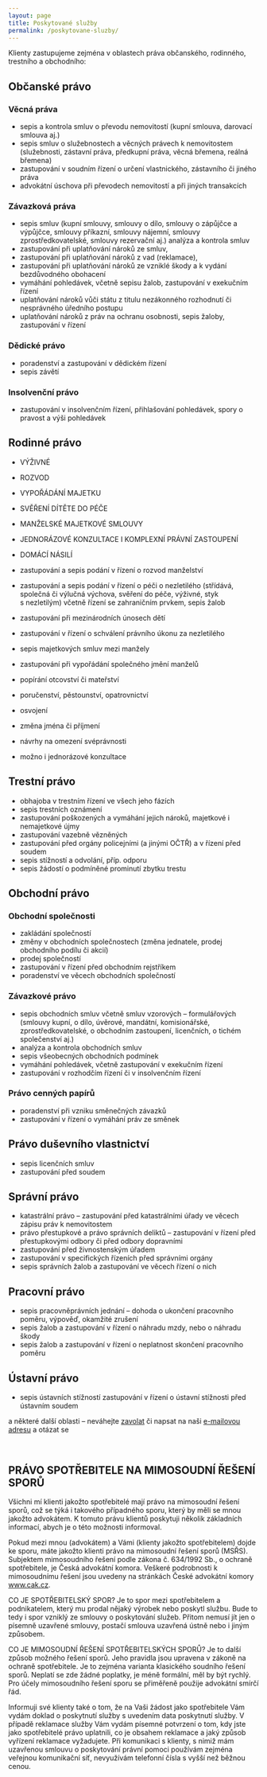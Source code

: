 ```yaml
---
layout: page
title: Poskytované služby
permalink: /poskytovane-sluzby/
---
```


Klienty zastupujeme zejména v oblastech práva občanského, rodinného, trestního a obchodního:

## Občanské právo

### Věcná práva
- sepis a kontrola smluv o převodu nemovitostí (kupní smlouva, darovací smlouva&nbsp;aj.)
- sepis smluv o služebnostech a věcných právech k nemovitostem (služebnosti, zástavní práva, předkupní práva, věcná břemena, reálná břemena)
- zastupování v soudním řízení o určení vlastnického, zástavního či jiného práva
- advokátní úschova při převodech nemovitostí a při jiných transakcích

### Závazková práva
- sepis smluv (kupní smlouvy, smlouvy o dílo, smlouvy o zápůjčce a výpůjčce, smlouvy příkazní, smlouvy nájemní, smlouvy zprostředkovatelské, smlouvy rezervační aj.)
analýza a kontrola smluv
- zastupování při uplatňování nároků ze smluv, 
- zastupování při uplatňování nároků z vad (reklamace), 
- zastupování při uplatňování nároků ze vzniklé škody a k vydání bezdůvodného obohacení
- vymáhání pohledávek, včetně sepisu žalob, zastupování v exekučním řízení
- uplatňování nároků vůči státu z titulu nezákonného rozhodnutí či nesprávného úředního postupu
- uplatňování nároků z práv na ochranu osobnosti, sepis žaloby, zastupování v řízení

### Dědické právo
- poradenství a zastupování v dědickém řízení
- sepis závětí

### Insolvenční právo
- zastupování v insolvenčním řízení, přihlašování pohledávek, spory o pravost a výši pohledávek



## Rodinné právo
- VÝŽIVNÉ
- ROZVOD
- VYPOŘÁDÁNÍ MAJETKU
- SVĚŘENÍ DÍTĚTE DO PÉČE
- MANŽELSKÉ MAJETKOVÉ SMLOUVY
- JEDNORÁZOVÉ KONZULTACE I KOMPLEXNÍ PRÁVNÍ ZASTOUPENÍ
- DOMÁCÍ NÁSILÍ

- zastupování a sepis podání v řízení o rozvod manželství
- zastupování a sepis podání v řízení o péči o nezletilého (střídává, společná či výlučná výchova, svěření do péče, výživné, styk s nezletilým) včetně řízení se zahraničním prvkem, sepis žalob 
- zastupování při mezinárodních únosech dětí
- zastupování v řízení o schválení právního úkonu za nezletilého
- sepis majetkových smluv mezi manžely
- zastupování při vypořádání společného jmění manželů
- popírání otcovství či mateřství
- poručenství, pěstounství, opatrovnictví
- osvojení
- změna jména či příjmení
- návrhy na omezení svéprávnosti
- možno i jednorázové konzultace


## Trestní právo
- obhajoba v trestním řízení ve všech jeho fázích
- sepis trestních oznámení
- zastupování poškozených a vymáhání jejich nároků, majetkové i nemajetkové újmy
- zastupování vazebně vězněných
- zastupování před orgány policejními (a jinými OČTŘ) a v řízení před soudem
- sepis stížností a odvolání, příp. odporu
- sepis žádostí o podmíněné prominutí zbytku trestu


## Obchodní právo

### Obchodní společnosti
- zakládání společností
- změny v obchodních společnostech (změna jednatele, prodej obchodního podílu či akcií)
- prodej společností
- zastupování v řízení před obchodním rejstříkem
- poradenství ve věcech obchodních společností

### Závazkové právo
- sepis obchodních smluv včetně smluv vzorových – formulářových (smlouvy kupní, o dílo, úvěrové, mandátní, komisionářské, zprostředkovatelské, o obchodním zastoupení, licenčních, o tichém společenství aj.)
- analýza a kontrola obchodních smluv
- sepis všeobecných obchodních podmínek 
- vymáhání pohledávek, včetně zastupování v exekučním řízení
- zastupování v rozhodčím řízení či v insolvenčním řízení

### Právo cenných papírů
- poradenství při vzniku směnečných závazků
- zastupování v řízení o vymáhání práv ze směnek
 

## Právo duševního vlastnictví
- sepis licenčních smluv
- zastupování před soudem
  

## Správní právo
- katastrální právo – zastupování před katastrálními úřady ve věcech zápisu práv k nemovitostem
- právo přestupkové a právo správních deliktů – zastupování v řízení před přestupkovými odbory či před odbory dopravními
- zastupování před živnostenským úřadem
- zastupování v specifických řízeních před správními orgány
- sepis správních žalob a zastupování ve věcech řízení o nich
 


## Pracovní právo
- sepis pracovněprávních jednání – dohoda o ukončení pracovního poměru, výpověď, okamžité zrušení
- sepis žalob a zastupování v řízení o náhradu mzdy, nebo o náhradu škody 
- sepis žalob a zastupování v řízení o neplatnost skončení pracovního poměru 


## Ústavní právo
- sepis ústavních stížností
zastupování v řízení o ústavní stížnosti před ústavním soudem


a některé další oblasti – neváhejte [zavolat]({{site.baseurl}}/kontakt) či napsat na naši [e-mailovou adresu](mailto:advokat@bruncko.cz) a otázat se

 
 
 
 

## PRÁVO SPOTŘEBITELE NA MIMOSOUDNÍ ŘEŠENÍ SPORŮ

Všichni mí klienti jakožto spotřebitelé mají právo na mimosoudní řešení sporů, což se týká i takového případného sporu, který by měli se mnou jakožto advokátem. K tomuto právu klientů poskytuji několik základních informací, abych je o této možnosti informoval.

Pokud mezi mnou (advokátem)  a Vámi (klienty jakožto spotřebitelem) dojde ke sporu, máte jakožto klienti právo na mimosoudní řešení sporů (MSŘS). Subjektem mimosoudního řešení podle zákona č. 634/1992 Sb., o ochraně spotřebitele, je Česká advokátní komora. Veškeré podrobnosti k mimosoudnímu řešení jsou uvedeny na stránkách České advokátní komory www.cak.cz.

CO JE SPOTŘEBITELSKÝ SPOR?
Je to spor mezi spotřebitelem a podnikatelem, který mu prodal nějaký výrobek nebo poskytl službu. Bude to tedy i spor vzniklý ze smlouvy o poskytování služeb. Přitom nemusí jít jen o písemně uzavřené smlouvy, postačí smlouva uzavřená ústně nebo i jiným způsobem.

CO JE MIMOSOUDNÍ ŘEŠENÍ SPOTŘEBITELSKÝCH SPORŮ?
Je to další způsob možného řešení sporů. Jeho pravidla jsou upravena v zákoně na ochraně spotřebitele. Je to zejména varianta klasického soudního řešení sporů. Neplatí se zde žádné poplatky, je méně formální, měl by být rychlý. Pro účely mimosoudního řešení sporu se přiměřeně použije advokátní smírčí řád.

Informuji své klienty také o tom, že na Vaši žádost jako spotřebitele Vám vydám doklad o poskytnutí služby s uvedením data poskytnutí služby. V případě reklamace služby Vám vydám  písemné potvrzení o tom, kdy jste jako  spotřebitelé právo uplatnili, co je obsahem reklamace a jaký způsob vyřízení reklamace vyžadujete. Při komunikaci s klienty, s nimiž mám uzavřenou smlouvu o poskytování právní pomoci používám zejména veřejnou komunikační síť, nevyužívám telefonní čísla s vyšší než běžnou cenou.
